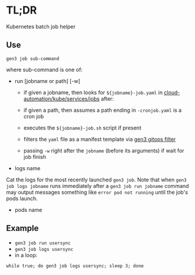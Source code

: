 # TL;DR

Kubernetes batch job helper

## Use

```
gen3 job sub-command
```
where sub-command is one of:
* run [jobname or path] [-w]
  - if given a jobname, then looks for `${jobname}-job.yaml` in [cloud-automation/kube/services/jobs](https://github.com/uc-cdis/cloud-automation/tree/master/kube/services/jobs) after:

  - if given a path, then assumes a path ending in `-cronjob.yaml` is a cron job
  - executes the `${jobname}-job.sh` script if present
  - filters the `yaml` file as a manifest template via [gen3 gitops filter](./filter.md)
  - passing `-w` right after the `jobname` (before its arguments) if wait for job finish

* logs name

Cat the logs for the most recently launched `gen3 job`.
Note that when `gen3 job logs jobname` runs immediately after a `gen3 job run jobname` command
may output messages something like `error pod not running` until the
job's pods launch.


* pods name


## Example

* `gen3 job run usersync`
* `gen3 job logs usersync`
* in a loop:
```
while true; do gen3 job logs usersync; sleep 3; done
```
